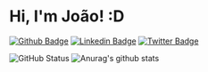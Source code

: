 # Hi, I'm João! :D

[![Github Badge](https://img.shields.io/badge/-Github-000?style=flat-square&logo=Github&logoColor=white&link=https://github.com/fagnerpsantos)](https://github.com/JoaoBatistaJr)
[![Linkedin Badge](https://img.shields.io/badge/-LinkedIn-blue?style=flat-square&logo=Linkedin&logoColor=white&link=https://www.linkedin.com/in/fagnerpsantos/)](https://www.linkedin.com/in/jbjunior03/)
[![Twitter Badge](https://img.shields.io/badge/-Twitter-1ca0f1?style=flat-square&labelColor=1ca0f1&logo=twitter&logoColor=white&link=https://twitter.com/fagnerpsantos)](https://twitter.com/JoaoBatistaJr03)

![GitHub Status](https://github-readme-stats.vercel.app/api?username=JoaoBatistaJr&show_icons=true)
![Anurag's github stats](https://github-readme-stats.vercel.app/api?username=JoaoBatistaJr&show_icons=true&theme=radical)
